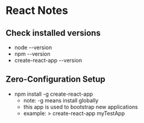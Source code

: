 # React Notes

## Check installed versions
- node --version
- npm --version
- create-react-app --version

## Zero-Configuration Setup
- npm install -g create-react-app
  - note: -g means install globally
  - this app is used to bootstrap new applications
  - example: > create-react-app myTestApp

